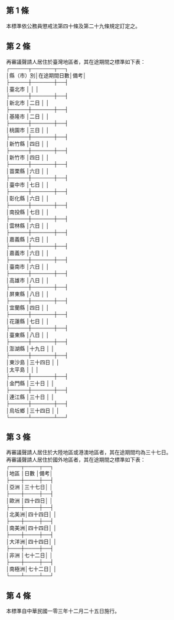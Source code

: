 第 1 條
-------
本標準依公務員懲戒法第四十條及第二十九條規定訂定之。

第 2 條
-------
再審議聲請人居住於臺灣地區者，其在途期間之標準如下表：  
┌─────┬──────┬──┐  
│縣（市）別│在途期間日數│備考│  
├─────┼──────┼──┤  
│臺北市    │            │    │  
├─────┼──────┼──┤  
│新北市    │二日        │    │  
├─────┼──────┼──┤  
│基隆市    │二日        │    │  
├─────┼──────┼──┤  
│桃園市    │三日        │    │  
├─────┼──────┼──┤  
│新竹縣    │四日        │    │  
├─────┼──────┼──┤  
│新竹市    │四日        │    │  
├─────┼──────┼──┤  
│苗栗縣    │六日        │    │  
├─────┼──────┼──┤  
│臺中市    │七日        │    │  
├─────┼──────┼──┤  
│彰化縣    │六日        │    │  
├─────┼──────┼──┤  
│南投縣    │七日        │    │  
├─────┼──────┼──┤  
│雲林縣    │六日        │    │  
├─────┼──────┼──┤  
│嘉義縣    │六日        │    │  
├─────┼──────┼──┤  
│嘉義市    │六日        │    │  
├─────┼──────┼──┤  
│臺南市    │六日        │    │  
├─────┼──────┼──┤  
│高雄市    │八日        │    │  
├─────┼──────┼──┤  
│屏東縣    │八日        │    │  
├─────┼──────┼──┤  
│宜蘭縣    │四日        │    │  
├─────┼──────┼──┤  
│花蓮縣    │七日        │    │  
├─────┼──────┼──┤  
│臺東縣    │八日        │    │  
├─────┼──────┼──┤  
│澎湖縣    │十九日      │    │  
├─────┼──────┼──┤  
│東沙島    │三十四日    │    │  
│太平島    │            │    │  
├─────┼──────┼──┤  
│金門縣    │三十日      │    │  
├─────┼──────┼──┤  
│連江縣    │三十日      │    │  
├─────┼──────┼──┤  
│烏坵鄉    │三十四日    │    │  
└─────┴──────┴──┘

第 3 條
-------
再審議聲請人居住於大陸地區或港澳地區者，其在途期間均為三十七日。  
再審議聲請人居住於國外地區者，其在途期間之標準如下表：  
┌───┬────┬──┐  
│地區  │日數    │備考│  
├───┼────┼──┤  
│亞洲  │三十七日│    │  
├───┼────┼──┤  
│歐洲  │四十四日│    │  
├───┼────┼──┤  
│北美洲│四十四日│    │  
├───┼────┼──┤  
│南美洲│四十四日│    │  
├───┼────┼──┤  
│大洋洲│四十四日│    │  
├───┼────┼──┤  
│非洲  │七十二日│    │  
├───┼────┼──┤  
│南極洲│七十二日│    │  
└───┴────┴──┘

第 4 條
-------
本標準自中華民國一零三年十二月二十五日施行。

